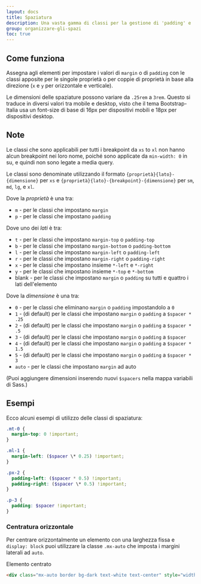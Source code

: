 ```yaml
---
layout: docs
title: Spaziatura
description: Una vasta gamma di classi per la gestione di 'padding' e 'margin' anche in ottica responsive.
group: organizzare-gli-spazi
toc: true
---
```


## Come funziona

Assegna agli elementi per impostare i valori di `margin` o di `padding` con le classi apposite per le singole proprietà o
per coppie di proprietà in base alla direzione (`x` e `y` per orizzontale e verticale).

Le dimensioni delle spaziature possono variare da `.25rem` a `3rem`. Questo si traduce in diversi valori tra mobile e
desktop, visto che il tema Bootstrap-Italia usa un font-size di base di 16px per dispositivi mobili e 18px per dispositivi
desktop.

## Note

Le classi che sono applicabili per tutti i breakpoint da `xs` to `xl` non hanno alcun breakpoint nei loro nome, poiché
sono applicate da `min-width: 0` in su, e quindi non sono legate a media query.

Le classi sono denominate utilizzando il formato `{proprietà}{lato}-{dimensione}` per `xs` e
`{proprietà}{lato}-{breakpoint}-{dimensione}` per `sm`, `md`, `lg`, e `xl`.

Dove la _proprietà_ è una tra:

- `m` - per le classi che impostano `margin`
- `p` - per le classi che impostano `padding`

Dove uno dei _lati_ è tra:

- `t` - per le classi che impostano `margin-top` o `padding-top`
- `b` - per le classi che impostano `margin-bottom` o `padding-bottom`
- `l` - per le classi che impostano `margin-left` o `padding-left`
- `r` - per le classi che impostano `margin-right` o `padding-right`
- `x` - per le classi che impostano insieme `*-left` e `*-right`
- `y` - per le classi che impostano insieme `*-top` e `*-bottom`
- blank - per le classi che impostano `margin` o `padding` su tutti e quattro i lati dell'elemento

Dove la _dimensione_ è una tra:

- `0` - per le classi che eliminano `margin` o `padding` impostandolo a `0`
- `1` - (di default) per le classi che impostano `margin` o `padding` a `$spacer * .25`
- `2` - (di default) per le classi che impostano `margin` o `padding` a `$spacer * .5`
- `3` - (di default) per le classi che impostano `margin` o `padding` a `$spacer`
- `4` - (di default) per le classi che impostano `margin` o `padding` a `$spacer * 1.5`
- `5` - (di default) per le classi che impostano `margin` o `padding` a `$spacer * 3`
- `auto` - per le classi che impostano `margin` ad auto

(Puoi aggiungere dimensioni inserendo nuovi `$spacers` nella mappa variabili di Sass.)

## Esempi

Ecco alcuni esempi di utilizzo delle classi di spaziatura:

```scss
.mt-0 {
  margin-top: 0 !important;
}

.ml-1 {
  margin-left: ($spacer \* 0.25) !important;
}

.px-2 {
  padding-left: ($spacer * 0.5) !important;
  padding-right: ($spacer \* 0.5) !important;
}

.p-3 {
  padding: $spacer !important;
}
```

### Centratura orizzontale

Per centrare orizzontalmente un elemento con una larghezza fissa e `display: block` puoi utilizzare la classe `.mx-auto` che imposta i margini laterali ad `auto`.

<div class="bd-example">
  <div class="mx-auto border bg-dark text-white text-center" style="width: 200px;">
    Elemento centrato
  </div>
</div>

```html
<div class="mx-auto border bg-dark text-white text-center" style="width: 200px;">Elemento centrato</div>
```
